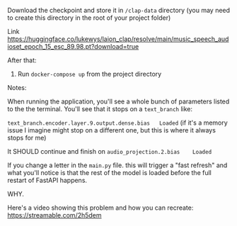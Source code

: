 Download the checkpoint and store it in `/clap-data` directory (you may need to create this directory in the root of your project folder)

Link https://huggingface.co/lukewys/laion_clap/resolve/main/music_speech_audioset_epoch_15_esc_89.98.pt?download=true

After that:

1. Run `docker-compose up` from the project directory

Notes:

When running the application, you'll see a whole bunch of parameters listed to the the terminal. You'll see that it stops on a `text_branch` like:

`text_branch.encoder.layer.9.output.dense.bias 	 Loaded` (if it's a memory issue I imagine might stop on a different one, but this is where it always stops for me)

It SHOULD continue and finish on `audio_projection.2.bias 	 Loaded`

If you change a letter in the `main.py` file. this will trigger a "fast refresh" and what you'll notice is that the rest of the model is loaded before the full restart of FastAPI happens. 

WHY.

Here's a video showing this problem and how you can recreate: https://streamable.com/2h5dem
